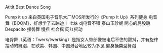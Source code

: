 Atitit Best Dance Song


Pump it up 
来自英国电子音乐大厂MOS所发行的《Pump It Up》系列健身
电音舞《BOOM》，好想学了去蹦迪！
七妹 dj电音不错
泰山玉珍妮
開心的屁股跳Despacito
摆臀舞
慢摇 社会摇  网红摇动

电臀舞（英语：Twerk/twerking）是指女人臀部像被电后不住的颤抖，并有旋律摆动的舞蹈，在欧美、韩国、中国港台地区较为多见
健身操类型舞蹈

